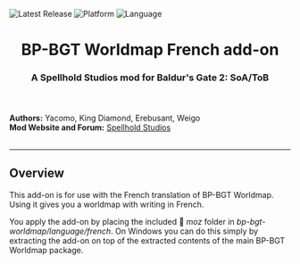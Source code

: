 
![Latest Release](https://img.shields.io/github/v/release/SpellholdStudios/BP-BGT-Worldmap_French_addon?include_prereleases&color=darkred)
![Platform](https://img.shields.io/static/v1?label=platform&message=windows&color=informational)
![Language](https://img.shields.io/static/v1?label=language&message=French&color=limegreen)

<div align="center"><h1></a>BP-BGT Worldmap French add-on</h1>

<h3>A Spellhold Studios mod for Baldur's Gate 2: SoA/ToB<h3>

</div><br />


**Authors:** Yacomo, King Diamond, Erebusant, Weigo  
**Mod Website and Forum:** <a href="http://www.shsforums.net/forum/401-worldmap/">Spellhold Studios</a><br /><br />


<hr>


## Overview

This add-on is for use with the French translation of BP-BGT Worldmap. Using it gives you a worldmap with writing in French.

You apply the add-on by placing the included :file_folder: *moz* folder in *bp-bgt-worldmap/language/french*. On Windows you can do this simply by extracting the add-on on top of the extracted contents of the main BP-BGT Worldmap package.
